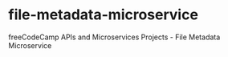 # file-metadata-microservice
freeCodeCamp APIs and Microservices Projects - File Metadata Microservice
